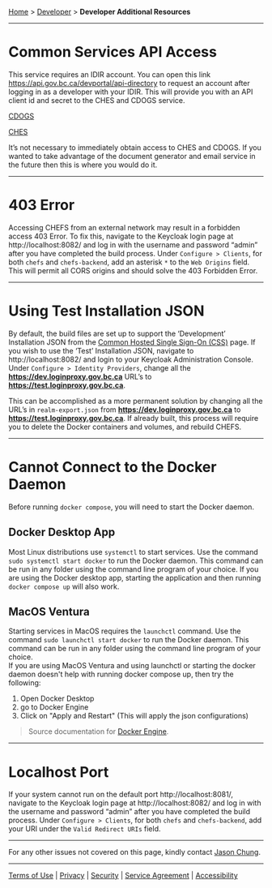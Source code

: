 [Home](index) > [Developer](Developer) > **Developer Additional Resources**
***

# Common Services API Access
<!-- **[Back to top](#top)** -->

This service requires an IDIR account. You can open this link https://api.gov.bc.ca/devportal/api-directory to request an account after logging in as a developer with your IDIR. This will provide you with an API client id and secret to the CHES and CDOGS service.

[CDOGS](https://api.gov.bc.ca/devportal/api-directory/3181?preview=false)

[CHES](https://api.gov.bc.ca/devportal/api-directory/3182?preview=false)

It’s not necessary to immediately obtain access to CHES and CDOGS. If you wanted to take advantage of the document generator and email service in the future then this is where you would do it.

***

# 403 Error
<!-- **[Back to top](#top)** -->

Accessing CHEFS from an external network may result in a forbidden access 403 Error. To fix this, navigate to the Keycloak login page at http://localhost:8082/ and log in with the username and password “admin” after you have completed the build process. Under `Configure > Clients`, for both `chefs` and `chefs-backend`, add an asterisk `*` to the `Web Origins` field. This will permit all CORS origins and should solve the 403 Forbidden Error. 

***

# Using Test Installation JSON
<!-- **[Back to top](#top)** -->

By default, the build files are set up to support the ‘Development’ Installation JSON from the [Common Hosted Single Sign-On (CSS)](https://bcgov.github.io/sso-requests) page. If you wish to use the ‘Test’ Installation JSON, navigate to http://localhost:8082/ and login to your Keycloak Administration Console. Under `Configure > Identity Providers`, change all the **https://dev.loginproxy.gov.bc.ca** URL’s to **https://test.loginproxy.gov.bc.ca**. 

This can be accomplished as a more permanent solution by changing all the URL’s in `realm-export.json` from **https://dev.loginproxy.gov.bc.ca** to **https://test.loginproxy.gov.bc.ca**. If already built, this process will require you to delete the Docker containers and volumes, and rebuild CHEFS. 

***
# Cannot Connect to the Docker Daemon
<!-- **[Back to top](#top)**   -->

Before running `docker compose`, you will need to start the Docker daemon.  
## Docker Desktop App  
Most Linux distributions use `systemctl` to start services.  Use the command `sudo systemctl start docker` to run the Docker daemon.  This command can be run in any folder using the command line program of your choice.
If you are using the Docker desktop app, starting the application and then running `docker compose up` will also work. 

## MacOS Ventura
Starting services in MacOS requires the `launchctl` command. Use the command `sudo launchctl start docker` to run the Docker daemon.   This command can be run in any folder using the command line program of your choice.  
If you are using MacOS Ventura and using launchctl or starting the docker daemon doesn't help with running docker compose up, then try the following:   
1. Open Docker Desktop  
2. go to Docker Engine  
3. Click on "Apply and Restart" (This will apply the json configurations)  

> Source documentation for [Docker Engine](https://docs.docker.com/desktop/settings/mac/#docker-engine).

***

# Localhost Port
<!-- **[Back to top](#top)** -->

If your system cannot run on the default port http://localhost:8081/, navigate to the Keycloak login page at http://localhost:8082/ and log in with the username and password “admin” after you have completed the build process. Under `Configure > Clients`, for both `chefs` and `chefs-backend`, add your URI under the `Valid Redirect URIs` field. 

***

For any other issues not covered on this page, kindly contact [Jason Chung](mailto:jason.chung@gov.bc.ca).

***
[Terms of Use](Terms-of-Use) | [Privacy](Privacy) | [Security](Security) | [Service Agreement](Service-Agreement) | [Accessibility](Accessibility)